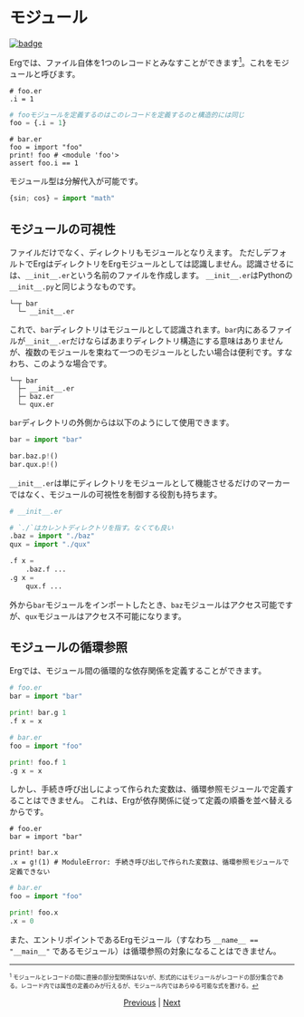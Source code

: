 # モジュール

[![badge](https://img.shields.io/endpoint.svg?url=https%3A%2F%2Fgezf7g7pd5.execute-api.ap-northeast-1.amazonaws.com%2Fdefault%2Fsource_up_to_date%3Fowner%3Derg-lang%26repos%3Derg%26ref%3Dmain%26path%3Ddoc/EN/syntax/25_module.md%26commit_hash%3Dc8932f8fd75cc86f67421bb6b160fffaf7acdd94)](https://gezf7g7pd5.execute-api.ap-northeast-1.amazonaws.com/default/source_up_to_date?owner=erg-lang&repos=erg&ref=main&path=doc/EN/syntax/25_module.md&commit_hash=c8932f8fd75cc86f67421bb6b160fffaf7acdd94)

Ergでは、ファイル自体を1つのレコードとみなすことができます[<sup id="f1">1</sup>](#1)。これをモジュールと呼びます。

```python,checker_ignore
# foo.er
.i = 1
```

```python
# fooモジュールを定義するのはこのレコードを定義するのと構造的には同じ
foo = {.i = 1}
```

```python,checker_ignore
# bar.er
foo = import "foo"
print! foo # <module 'foo'>
assert foo.i == 1
```

モジュール型は分解代入が可能です。

```python
{sin; cos} = import "math"
```

## モジュールの可視性

ファイルだけでなく、ディレクトリもモジュールとなりえます。
ただしデフォルトでErgはディレクトリをErgモジュールとしては認識しません。認識させるには、`__init__.er`という名前のファイルを作成します。
`__init__.er`はPythonの`__init__.py`と同じようなものです。

```console
└─┬ bar
  └─ __init__.er
```

これで、`bar`ディレクトリはモジュールとして認識されます。`bar`内にあるファイルが`__init__.er`だけならばあまりディレクトリ構造にする意味はありませんが、複数のモジュールを束ねて一つのモジュールとしたい場合は便利です。すなわち、このような場合です。

```console
└─┬ bar
  ├─ __init__.er
  ├─ baz.er
  └─ qux.er
```

`bar`ディレクトリの外側からは以下のようにして使用できます。

```python
bar = import "bar"

bar.baz.p!()
bar.qux.p!()
```

`__init__.er`は単にディレクトリをモジュールとして機能させるだけのマーカーではなく、モジュールの可視性を制御する役割も持ちます。

```python
# __init__.er

# `./`はカレントディレクトリを指す。なくても良い
.baz = import "./baz"
qux = import "./qux"

.f x =
    .baz.f ...
.g x =
    qux.f ...
```

外から`bar`モジュールをインポートしたとき、`baz`モジュールはアクセス可能ですが、`qux`モジュールはアクセス不可能になります。

## モジュールの循環参照

Ergでは、モジュール間の循環的な依存関係を定義することができます。

```python
# foo.er
bar = import "bar"

print! bar.g 1
.f x = x
```

```python
# bar.er
foo = import "foo"

print! foo.f 1
.g x = x
```

しかし、手続き呼び出しによって作られた変数は、循環参照モジュールで定義することはできません。
これは、Ergが依存関係に従って定義の順番を並べ替えるからです。

```python,compile_fail
# foo.er
bar = import "bar"

print! bar.x
.x = g!(1) # ModuleError: 手続き呼び出しで作られた変数は、循環参照モジュールで定義できない
```

```python
# bar.er
foo = import "foo"

print! foo.x
.x = 0
```

また、エントリポイントであるErgモジュール（すなわち `__name__ == "__main__"` であるモジュール）は循環参照の対象になることはできません。

---

<span id="1" style="font-size:x-small"><sup>1</sup> モジュールとレコードの間に直接の部分型関係はないが、形式的にはモジュールがレコードの部分集合である。レコード内では属性の定義のみが行えるが、モジュール内ではあらゆる可能な式を置ける。[↩](#f1) </span>

<p align='center'>
    <a href='./25_closure.md'>Previous</a> | <a href='./27_object_system.md'>Next</a>
</p>
